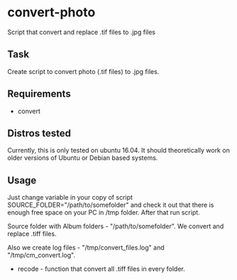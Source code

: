 # convert-photo
Script that convert and replace .tif files to .jpg files

Task
------------
Create script to convert photo (.tif files) to .jpg files.

Requirements
------------
- convert

Distros tested
------------

Currently, this is only tested on ubuntu 16.04. It should theoretically work on older versions of Ubuntu or Debian based systems.

Usage
------------
Just change variable in your copy of script SOURCE_FOLDER="/path/to/somefolder" and сheck it out that there is enough free space on your PC in /tmp folder. After that run script.

Source folder with Album folders - "/path/to/somefolder".
We convert and replace .tiff files.

Also we create log files - "/tmp/convert_files.log" and "/tmp/cm_convert.log".

- recode - function that convert all .tiff files in every folder.
